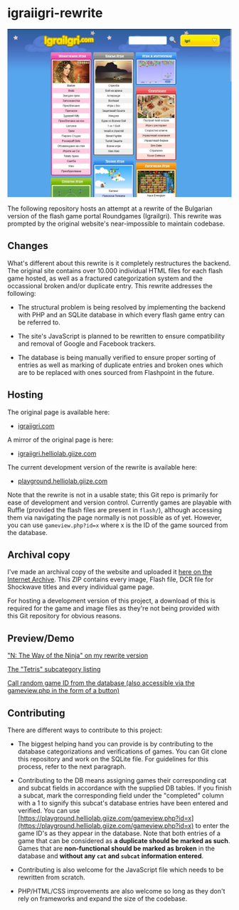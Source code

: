# igraiigri-rewrite

![image](/screenshot.jpg)

The following repository hosts an attempt at a rewrite of the Bulgarian version of the flash game portal Roundgames (IgraiIgri). This rewrite was prompted by the original website's near-impossible to maintain codebase.

## Changes

What's different about this rewrite is it completely restructures the backend. The original site contains over 10.000 individual HTML files for each flash game hosted, as well as a fractured categorization system and the occassional broken and/or duplicate entry. This rewrite addresses the following:

- The structural problem is being resolved by implementing the backend with PHP and an SQLite database in which every flash game entry can be referred to.

- The site's JavaScript is planned to be rewritten to ensure compatibility and removal of Google and Facebook trackers.

- The database is being manually verified to ensure proper sorting of entries as well as marking of duplicate entries and broken ones which are to be replaced with ones sourced from Flashpoint in the future.

## Hosting

The original page is available here:

- [igraiigri.com](https://www.igraiigri.com/)

A mirror of the original page is here:

- [igraiigri.helliolab.giize.com](https://igraiigri.helliolab.giize.com/)

The current development version of the rewrite is available here:

- [playground.helliolab.giize.com](https://playground.helliolab.giize.com/)

Note that the rewrite is not in a usable state; this Git repo is primarily for ease of development and version control. Currently games are playable with Ruffle (provided the flash files are present in  `flash/`), although accessing them via navigating the page normally is not possible as of yet. However, you can use `gameview.php?id=x` where x is the ID of the game sourced from the database.

## Archival copy

I've made an archival copy of the website and uploaded it [here on the Internet Archive](https://archive.org/details/igraiigri). This ZIP contains every image, Flash file, DCR file for Shockwave titles and every individual game page. 

For hosting a development version of this project, a download of this is required for the game and image files as they're not being provided with this Git repository for obvious reasons.

## Preview/Demo

["N: The Way of the Ninja" on my rewrite version](https://playground.helliolab.giize.com/gameview.php?id=13278)

[The "Tetris" subcategory listing](https://playground.helliolab.giize.com/gamelist.php?cat=classic&subcat=tetris)

[Call random game ID from the database (also accessible via the gameview.php in the form of a button)](https://playground.helliolab.giize.com/random.php)

## Contributing

There are different ways to contribute to this project:

- The biggest helping hand you can provide is by contributing to the database categorizations and verifications of games. You can Git clone this repository and work on the SQLite file. For guidelines for this process, refer to the next paragraph.

- Contributing to the DB means assigning games their corresponding cat and subcat fields in accordance with the supplied DB tables. If you finish a subcat, mark the corresponding field under the "completed" column with a 1 to signify this subcat's database entries have been entered and verified. You can use [https://playground.helliolab.giize.com/gameview.php?id=x](https://playground.helliolab.giize.com/gameview.php?id=x) to enter the game ID's as they appear in the database. Note that both entries of a game that can be considered as **a duplicate should be marked as such**. Games that are **non-functional should be marked as broken** in the database and **without any `cat` and `subcat` information entered**.

- Contributing is also welcome for the JavaScript file which needs to be rewritten from scratch. 

- PHP/HTML/CSS improvements are also welcome so long as they don't rely on frameworks and expand the size of the codebase.